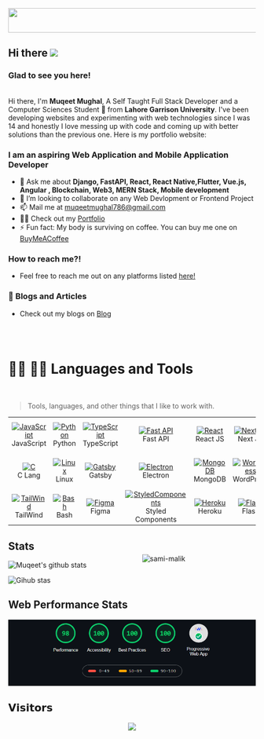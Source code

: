 
<img align="center" width="900" height="50" src="https://readme-typing-svg.herokuapp.com?font=Montserrat&color=%23FFC107&size=35&center=true&vCenter=true&lines=Muqeet%20Mughal" />

<h2>Hi there <img src="https://media.giphy.com/media/hvRJCLFzcasrR4ia7z/giphy.gif" width="25"></h2>

<h3>Glad to see you here!</h3>  

<br />
Hi there, I'm <b>Muqeet Mughal</b>, A Self Taught Full Stack Developer and a Computer Sciences Student 🚀  from <b>Lahore Garrison University</b>. I've been developing websites and experimenting with web technologies since I was 14 and honestly I love messing up with code and coming up with better solutions than the previous one.
Here is my portfolio website:

<h3>
    I am an aspiring Web Application and Mobile Application Developer
</h3>

- 🌱 Ask me about <b>Django, FastAPI, React, React Native,Flutter, Vue.js, Angular , Blockchain, Web3, MERN Stack, Mobile development</b>
- 👯 I’m looking to collaborate on any Web Devlopment or Frontend Project
- 📫 Mail me at muqeetmughal786@gmail.com
- 🙆‍♂️ Check out my [Portfolio](https://muqeet.dev/)
- ⚡ Fun fact: My body is surviving on coffee. You can buy me one on [BuyMeACoffee](https://buymeacoffee.com/muqeet)

<h3>How to reach me?!</h3>

- Feel free to reach me out on any platforms listed [here!](https://dev.page/muqeetmughal)

<h3>
    📕 Blogs and Articles
</h3>

- Check out my blogs on [Blog](https://muqeet.dev/blog)


\
&nbsp;

# :man_technologist: 👨‍💻 Languages and Tools

<br>

> Tools, languages, and other things that I like to work with.

<table align="center">
  <tr>
    <td align="center" width="96">
      <a href="#imsamimalik-tech">
        <img src="https://upload.wikimedia.org/wikipedia/commons/thumb/9/99/Unofficial_JavaScript_logo_2.svg/1024px-Unofficial_JavaScript_logo_2.svg.png" width="48" height="48" alt="JavaScript" />
      </a>
      <br>JavaScript
    </td>
    <td align="center" width="96">
      <a href="#imsamimalik-tech">
        <img src="https://upload.wikimedia.org/wikipedia/commons/thumb/c/c3/Python-logo-notext.svg/1200px-Python-logo-notext.svg.png" width="48" height="48" alt="Python" />
      </a>
      <br>Python
    </td>
    <td align="center" width="96">
      <a href="#imsamimalik-tech">
        <img src="https://upload.wikimedia.org/wikipedia/commons/thumb/4/4c/Typescript_logo_2020.svg/1200px-Typescript_logo_2020.svg.png" width="48" height="48" alt="TypeScript" />
      </a>
      <br>TypeScript
    </td>
     <td align="center" width="96">
      <a href="#imsamimalik-tech">
        <img src="https://fastapi.tiangolo.com/img/logo-margin/logo-teal.png" width="102" height="48" alt="Fast API" />
      </a>
      <br>Fast API
    </td>
    <td align="center" width="96">
      <a href="#imsamimalik-tech">
        <img src="https://brandlogos.net/wp-content/uploads/2020/09/react-logo.png" width="48" height="48" alt="React" />
      </a>
      <br>React JS
    </td>
    <td align="center" width="96">
      <a href="#imsamimalik-tech">
       <img src="https://raw.githubusercontent.com/samfromaway/samfromaway/master/.github/images/nextjs.png" width="48" height="48" alt="Next JS" />
      </a>
      <br>Next JS
    </td>
	<td align="center" width="96">
      <a href="#imsamimalik-tech">
        <img src="https://media.zeemly.com/zeemly/product/material-ui.png" width="48" height="48" alt="Material UI" />
      </a>
      <br>Material UI
    </td>
    <td align="center" width="96">
      <a href="#imsamimalik-tech">
        <img src="https://raw.githubusercontent.com/github/explore/80688e429a7d4ef2fca1e82350fe8e3517d3494d/topics/nodejs/nodejs.png" width="48" height="48" alt="Node JS" />
      </a>
      <br>Node JS
    </td>
    <td align="center" width="96">
      <a href="#imsamimalik-tech">
        <img src="https://firebase.google.com/images/brand-guidelines/logo-logomark.png" width="48" height="48" alt="Firebase" />
      </a>
      <br>Firebase
    </td>
  </tr>
  
  <tr>
    <td align="center" width="96"> 
      <a href="#imsamimalik-tech" >
        <img src="https://img.icons8.com/color/452/c-programming.png" width="48" height="48" alt="C" />
      </a>
      <br>C Lang
    </td>
    <td align="center" width="96">
      <a href="#imsamimalik-tech" >
        <img src="https://camo.githubusercontent.com/d7574156c7a1844d3c2907bae0e76254cca759290c08e08a6ef2bd7543c8c0ca/68747470733a2f2f692e6962622e636f2f737331374b47302f63376238313133323437666563643833626439623565643562643366333464352d72656d6f766562672d707265766965772e706e67" width="48" height="48" alt="Linux" />
      </a>
      <br>Linux
    </td>
    <td align="center"  width="96">
      <a href="#imsamimalik-tech">
        <img src="https://static.cdnlogo.com/logos/g/42/gatsby.svg" width="48" height="48" alt="Gatsby" />
      </a>
      <br>Gatsby
    </td>
    <td align="center"  width="96">
      <a href="#imsamimalik-tech">
        <img src="https://upload.wikimedia.org/wikipedia/commons/thumb/9/91/Electron_Software_Framework_Logo.svg/1024px-Electron_Software_Framework_Logo.svg.png" width="48" height="48" alt="Electron" />
      </a>
      <br>Electron
    </td>
    <td align="center" width="96"> 
      <a href="#imsamimalik-tech" >
        <img src="https://i.ibb.co/QXHcMvM/58481021cef1014c0b5e494b.png" width="48" height="48" alt="Mongo DB" />
      </a>
      <br>MongoDB
    </td>
    <td align="center"  width="96">
      <a href="#imsamimalik-tech">
        <img src="https://upload.wikimedia.org/wikipedia/commons/thumb/9/98/WordPress_blue_logo.svg/480px-WordPress_blue_logo.svg.png" width="48" height="48" alt="WordPress" />
      </a>
      <br>WordPress
    </td>
    <td align="center" width="96">
      <a href="#imsamimalik-tech" >
        <img src="https://upload.wikimedia.org/wikipedia/commons/thumb/1/17/GraphQL_Logo.svg/2048px-GraphQL_Logo.svg.png" width="48" height="48" alt="GraphQL" />
      </a>
      <br>GraphQL
    </td>
    <td align="center" width="96">
      <a href="#imsamimalik-tech" >
        <img src="https://upload.wikimedia.org/wikipedia/commons/thumb/3/3f/Git_icon.svg/1200px-Git_icon.svg.png" width="48" height="48" alt="Git" />
      </a>
      <br>Git
    </td>
    <td align="center" width="96">
      <a href="#imsamimalik-tech">
       <img src="https://upload.wikimedia.org/wikipedia/commons/thumb/9/9a/Visual_Studio_Code_1.35_icon.svg/2048px-Visual_Studio_Code_1.35_icon.svg.png" width="48" height="40" alt="VS Code" />
      </a>
      <br>VS Code
    </td>
  </tr>
   <tr>
    <td align="center" width="96">
      <a href="#imsamimalik-tech">
        <img src="https://tailwindcss.com/_next/static/media/tailwindcss-mark.79614a5f61617ba49a0891494521226b.svg" width="48" height="48" alt="TailWind" />
      </a>
      <br>TailWind
    </td>
    <td align="center" width="96">
      <a href="#imsamimalik-tech">
        <img src="https://bashlogo.com/img/symbol/png/full_colored_dark.png" width="48" height="48" alt="Bash" />
      </a>
      <br>Bash
    </td>
    <td align="center" width="96">
      <a href="#imsamimalik-tech">
        <img src="https://upload.wikimedia.org/wikipedia/commons/3/33/Figma-logo.svg" width="45" height="45" alt="Figma" />
      </a>
      <br>Figma
    </td>
    <td align="center" width="96">
      <a href="#imsamimalik-tech">
        <img src="https://images.ctfassets.net/qcrphhesuv4n/6cZj9wicrfq7gQwyYy7RcI/9ec870532475e09f72bb1c7143a4564b/1_p1TndLk3UsGPBsM7qHPZIw.png?w=294&h=175&q=50&fm=png" width="48" height="48" alt="StyledComponents" />
      </a>
      <br>Styled Components
    </td>
    <td align="center" width="96">
      <a href="#suhailakar-tech">
        <img src="https://brand.heroku.com/static/media/heroku-logo-solid.ab0c1b46.svg" width="48" height="48" alt="Heroku" />
      </a>
      <br>Heroku
    </td>
    <td align="center" width="96">
      <a href="#imsamimalik-tech">
        <img src="https://iconape.com/wp-content/png_logo_vector/cib-flask.png" width="48" height="48" alt="Flask" />
      </a>
      <br>Flask
    </td>
     <td align="center" width="96"> 
      <a href="#imsamimalik-tech" >
        <img src="https://cdn.worldvectorlogo.com/logos/redux.svg" width="48" height="48" alt="Redux" />
      </a>
      <br>Redux
    </td>
          <td align="center" width="96"> 
      <a href="#imsamimalik-tech" >
        <img src="https://1000logos.net/wp-content/uploads/2020/06/Illustrator-Logo.png" width="80" height="48" alt="Illustrator" />
      </a>
      <br>Illustrator
    </td>
             <td align="center" width="96"> 
      <a href="#imsamimalik-tech" >
        <img src="https://brandeps.com/logo-download/G/Google-Cloud-logo-vector-01.svg" width="48" height="48" alt="Google Cloud" />
      </a>
      <br>G Cloud
    </td>
  </tr>
    
</table>

## Stats
<span style="	display:flex;
	align-items:center;
	justify-content:space-between;">
<img width="430px" src="https://github-readme-stats.vercel.app/api?username=muqeetmughal&show_icons=true&theme=radical&hide_border=true" alt="Muqeet's github stats" />
<img align="right" style="width: 365px;transform: translateY(-13px);" src="https://github-readme-stats.vercel.app/api/top-langs/?username=muqeetmughal&layout=compact" alt="sami-malik" /></span>

![Gihub stas](https://activity-graph.herokuapp.com/graph?username=muqeetmughal&bg_color=22272e&color=9BE8A8&line=9BE8A8&point=40C363&area=false&hide_border=true)


## Web Performance Stats

<p align="center">
    <img src="./stat.png" width="800px">
</p>

## 𝗩𝗶𝘀𝗶𝘁𝗼𝗿𝘀

<p align="center">   
  <img src="https://profile-counter.glitch.me/muqeetmughal/count.svg" />  
</p>
